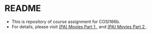 # README
* This is repository of course assignment for COSI166b.  
* For details, please visit [(PA) Movies Part 1 ](http://cosi166b.s3-website-us-west-2.amazonaws.com/content/topics/pa/pa_movies_1.md/), and [(PA) Movies Part 2 ](http://cosi166b.s3-website-us-west-2.amazonaws.com/content/topics/pa/pa_movies_2.md/).